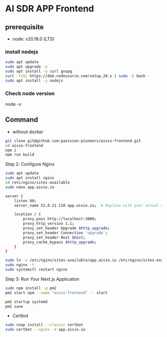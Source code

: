 # AI SDR APP Frontend

## prerequisite

- node: v20.18.0 (LTS)

### install nodejs

```bash
sudo apt update
sudo apt upgrade -y
sudo apt install -y curl gnupg
curl -fsSL https://deb.nodesource.com/setup_20.x | sudo -E bash -
sudo apt install -y nodejs
```

### Check node version

node -v

## Command

- without docker

```bash
git clone git@github.com:passsion-pioneers/aivio-frontend.git
cd aivio-frontend
npm i
npm run build
```

Step 2: Configure Nginx

```bash
sudo apt update
sudo apt install nginx
cd /etc/nginx/sites-available
sudo nano app.aivio.io
```

```bash
server {
    listen 80;
    server_name 52.0.21.110 app.aivio.io;  # Replace with your actual domain name

    location / {
        proxy_pass http://localhost:3000;
        proxy_http_version 1.1;
        proxy_set_header Upgrade $http_upgrade;
        proxy_set_header Connection 'upgrade';
        proxy_set_header Host $host;
        proxy_cache_bypass $http_upgrade;
    }
}
```

```bash
sudo ln -s /etc/nginx/sites-available/app.aivio.io /etc/nginx/sites-enabled/
sudo nginx -t
sudo systemctl restart nginx
```

Step 3: Run Your Next.js Application

```bash
sudo npm install -g pm2
pm2 start npm --name "aivio-frontend" -- start
```

```bash
pm2 startup systemd
pm2 save
```

- Certbot

```bash
sudo snap install --classic certbot
sudo certbot --nginx -d app.aivio.io
```
